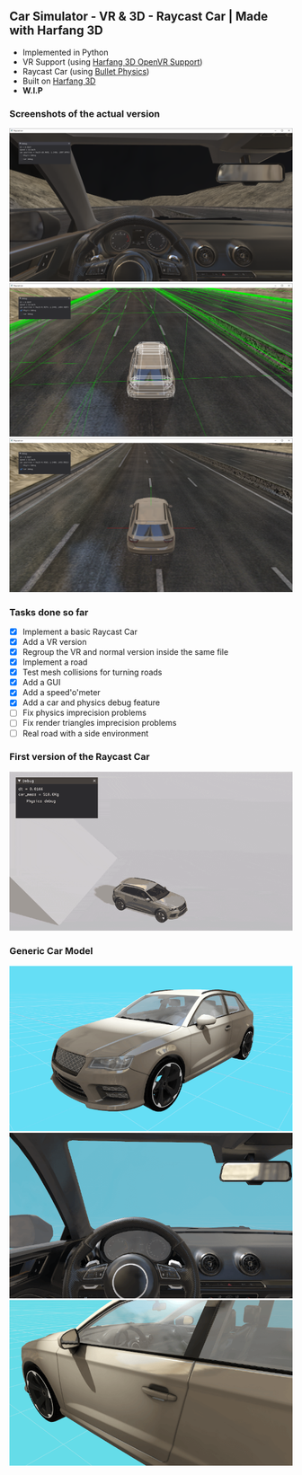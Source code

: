 ## Car Simulator - VR & 3D - Raycast Car | Made with Harfang 3D

* Implemented in Python
* VR Support (using [Harfang 3D OpenVR Support](https://partner.steamgames.com/doc/features/steamvr/openvr?l=french))
* Raycast Car (using [Bullet Physics](https://github.com/bulletphysics/bullet3))
* Built on [Harfang 3D](https://github.com/harfang3d/harfang3d)
* **W.I.P**

### Screenshots of the actual version

![](img/car_interior.png)<br>
![](img/physics_debug.png)<br>
![](img/car_debug.png)<br>

### Tasks done so far
- [x] Implement a basic Raycast Car
- [x] Add a VR version
- [x] Regroup the VR and normal version inside the same file
- [x] Implement a road
- [x] Test mesh collisions for turning roads
- [x] Add a GUI
- [x] Add a speed'o'meter
- [x] Add a car and physics debug feature
- [ ] Fix physics imprecision problems
- [ ] Fix render triangles imprecision problems
- [ ] Real road with a side environment

### First version of the Raycast Car

![](img/raycast_car_001.gif)

### Generic Car Model

![](img/generic_car_20221002110516.png)<br>
![](img/generic_car_20221002110523.png)<br>
![](img/generic_car_20221002110544.png)<br>
